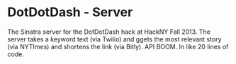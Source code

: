 # DotDotDash - Server
The Sinatra server for the DotDotDash hack at HackNY Fall 2013.  The server takes a keyword text (via Twilio) and ggets the most relevant story (via NYTImes) and shortens the link (via Bitly).  API BOOM.  In like 20 lines of code.
